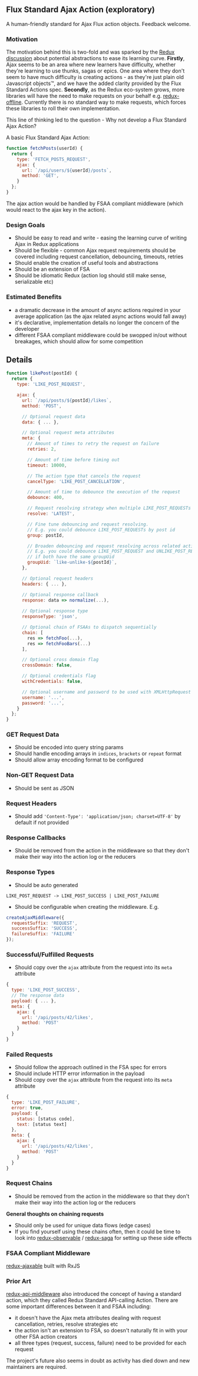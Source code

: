 ## Flux Standard Ajax Action (exploratory)
A human-friendly standard for Ajax Flux action objects. Feedback welcome.

### Motivation
The motivation behind this is two-fold and was sparked by the [Redux discussion](https://github.com/reactjs/redux/issues/2295) about potential abstractions to ease its learning curve. **Firstly**, Ajax seems to be an area where new learners have difficulty, whether they're learning to use thunks, sagas or epics. One area where they don't seem to have much difficulty is creating actions - as they're just plain old Javascript objects™️, and we have the added clarity provided by the Flux Standard Actions spec. **Secondly**, as the Redux eco-system grows, more libraries will have the need to make requests on your behalf e.g. [redux-offline](https://github.com/jevakallio/redux-offline). Currently there is no standard way to make requests, which forces these libraries to roll their own implementation.

This line of thinking led to the question - Why not develop a Flux Standard Ajax Action?

A basic Flux Standard Ajax Action:
```js
function fetchPosts(userId) {
  return {
    type: 'FETCH_POSTS_REQUEST',
    ajax: {
      url: `/api/users/${userId}/posts`,
      method: 'GET',
    }
  };  
}
```
The ajax action would be handled by FSAA compliant middleware (which would react to the ajax key in the action).

### Design Goals
- Should be easy to read and write - easing the learning curve of writing Ajax in Redux applications
- Should be flexible - common Ajax request requirements should be covered including request cancellation, debouncing, timeouts, retries
- Should enable the creation of useful tools and abstractions
- Should be an extension of FSA 
- Should be idiomatic Redux (action log should still make sense, serializable etc)

### Estimated Benefits
- a dramatic decrease in the amount of async actions required in your average application (as the ajax related async actions would fall away)
- it's declarative, implementation details no longer the concern of the developer
- different FSAA compliant middleware could be swopped in/out without breakages, which should allow for some competition

## Details
```js
function likePost(postId) {
  return {
    type: 'LIKE_POST_REQUEST',

    ajax: {
      url: `/api/posts/${postId}/likes`,
      method: 'POST',

      // Optional request data
      data: { ... },

      // Optional request meta attributes
      meta: {
        // Amount of times to retry the request on failure
        retries: 2,

        // Amount of time before timing out
        timeout: 10000,  

        // The action type that cancels the request
        cancelType: 'LIKE_POST_CANCELLATION',

        // Amount of time to debounce the execution of the request
        debounce: 400,

        // Request resolving strategy when multiple LIKE_POST_REQUESTs are in flight
        resolve: 'LATEST',

        // Fine tune debouncing and request resolving.
        // E.g. you could debounce LIKE_POST_REQUESTs by post id
        group: postId,

        // Broaden debouncing and request resolving across related action types.
        // E.g. you could debounce LIKE_POST_REQUEST and UNLIKE_POST_REQUESTs together
        // if both have the same groupUid
        groupUid: `like-unlike-${postId}`,
      },

      // Optional request headers
      headers: { ... },

      // Optional response callback
      response: data => normalize(...),
  
      // Optional response type
      responseType: 'json',

      // Optional chain of FSAAs to dispatch sequentially
      chain: [
        res => fetchFoo(...),
        res => fetchFooBars(...)
      ],

      // Optional cross domain flag
      crossDomain: false,

      // Optional credentials flag
      withCredentials: false,

      // Optional username and password to be used with XMLHttpRequest
      username: '...',
      password: '...',
    }
  };  
}
```
### GET Request Data
- Should be encoded into query string params
- Should handle encoding arrays in ```indices```, ```brackets``` or ```repeat``` format
- Should allow array encoding format to be configured

### Non-GET Request Data
- Should be sent as JSON

### Request Headers
- Should add ```'Content-Type': 'application/json; charset=UTF-8'``` by default if not provided

### Response Callbacks

- Should be removed from the action in the middleware so that they don't make their way into the action log or the reducers

### Response Types

- Should be auto generated

```
LIKE_POST_REQUEST -> LIKE_POST_SUCCESS | LIKE_POST_FAILURE
```

- Should be configurable when creating the middleware. E.g.

```js
createAjaxMiddleware({ 
  requestSuffix: 'REQUEST',
  successSuffix: 'SUCCESS',
  failureSuffix: 'FAILURE'
});
```
### Successful/Fulfilled Requests

- Should copy over the ```ajax``` attribute from the request into its ```meta``` attribute

```js
{
  type: 'LIKE_POST_SUCCESS',
  // The response data
  payload: { ... },
  meta: {
    ajax: { 
      url: '/api/posts/42/likes',
      method: 'POST'
    }
  }
}
```
### Failed Requests

- Should follow the approach outlined in the FSA spec for errors
- Should include HTTP error information in the payload
- Should copy over the ```ajax``` attribute from the request into its ```meta``` attribute

```js
{
  type: 'LIKE_POST_FAILURE',
  error: true,
  payload: {
    status: [status code],
    text: [status text]
  },
  meta: {
    ajax: { 
      url: '/api/posts/42/likes',
      method: 'POST'
    }
  }
}
```
### Request Chains
- Should be removed from the action in the middleware so that they don't make their way into the action log or the reducers

**General thoughts on chaining requests**
- Should only be used for unique data flows (edge cases)
- If you find yourself using these chains often, then it could be time to look into [redux-observable](https://github.com/redux-observable/redux-observable) / [redux-saga](https://github.com/redux-saga/redux-saga) for setting up these side effects

### FSAA  Compliant Middleware
[redux-ajaxable](https://github.com/mcoetzee/redux-ajaxable) built with RxJS

### Prior Art
[redux-api-middleware](https://github.com/agraboso/redux-api-middleware) also introduced the concept of having a standard action, which they called Redux Standard API-calling Action. There are some important differences between it and FSAA including:
- it doesn't have the Ajax meta attributes dealing with request cancellation, retries, resolve strategies etc
- the action isn't an extension to FSA, so doesn't naturally fit in with your other FSA action creators
- all three types (request, success, failure) need to be provided for each request

The project's future also seems in doubt as activity has died down and new maintainers are required.
